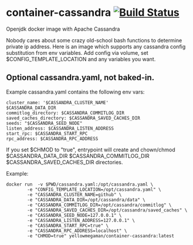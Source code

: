# container-cassandra [![Build Status](https://cloud.drone.io/api/badges/yellowmegaman/container-cassandra/status.svg)](https://cloud.drone.io/yellowmegaman/container-cassandra)

Openjdk docker image with Apache Cassandra

Nobody cares about some crazy old-school bash functions to determine private ip address. Here is an image which supports any cassandra config substitution from env variables.
Add config via volume, set $CONFIG_TEMPLATE_LOCATION and any variables you want.

## Optional cassandra.yaml, not baked-in.

Example cassandra.yaml contains the following env vars:
```
cluster_name: '$CASSANDRA_CLUSTER_NAME'
$CASSANDRA_DATA_DIR
commitlog_directory: $CASSANDRA_COMMITLOG_DIR
saved_caches_directory: $CASSANDRA_SAVED_CACHES_DIR
seeds: "$CASSANDRA_SEED_NODE"
listen_address: $CASSANDRA_LISTEN_ADDRESS
start_rpc: $CASSANDRA_START_RPC
rpc_address: $CASSANDRA_RPC_ADDRESS
```

If you set $CHMOD to "true", entrypoint will create and chown/chmod $CASSANDRA_DATA_DIR $CASSANDRA_COMMITLOG_DIR $CASSANDRA_SAVED_CACHES_DIR directories.


Example:

```
docker run	-v $PWD/cassandra.yaml:/opt/cassandra.yaml \
		-e "CONFIG_TEMPLATE_LOCATION=/opt/cassandra.yaml" \
		-e "CASSANDRA_CLUSTER_NAME=github" \
		-e "CASSANDRA_DATA_DIR=/opt/cassandra/data" \
		-e "CASSANDRA_COMMITLOG_DIR=/opt/cassandra/commitlog" \
		-e "CASSANDRA_SAVED_CACHES_DIR=/opt/cassandra/saved_caches" \
		-e "CASSANDRA_SEED_NODE=127.0.0.1" \
		-e "CASSANDRA_LISTEN_ADDRESS=127.0.0.1" \
		-e "CASSANDRA_START_RPC=true" \
		-e "CASSANDRA_RPC_ADDRESS=localhost" \
		-e "CHMOD=true" yellowmegaman/container-cassandra:latest
```
